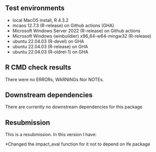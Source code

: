 ## Test environments
* local MacOS install, R 4.3.2
* mcaos 12.7.3 (R-release) on Github actions (GHA)
* Microsoft Windows Server 2022 (R-release) on Github actions 
* Microsoft Windows (winbuildier) x86_64-w64-mingw32 (R-release) 
* ubuntu 22.04.03 (R-devel) on GHA 
* ubuntu 22.04.03 (R-release) on GHA
* ubuntu 22.04.03 (R-oldrel-1) on GHA

## R CMD check results
There were no ERRORs, WARNINGs Nor  NOTEs.


## Downstream dependencies
There are currently no downstream dependencies for this package

## Resubmission
This is a resubmission. In this version I have:

*Changed the impact_eval function for it not to depend on lfe package 